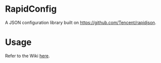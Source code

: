 # RapidConfig

A JSON configuration library built on https://github.com/Tencent/rapidjson.

# Usage

Refer to the Wiki [here](https://github.com/e9x/rapidconfig/wiki/).